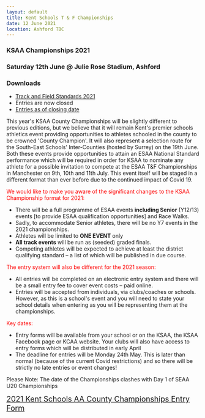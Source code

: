 ```yaml
---
layout: default
title: Kent Schools T & F Championships
date: 12 June 2021
location: Ashford TBC
---
```


### KSAA Championships 2021

### Saturday 12th June @ Julie Rose Stadium, Ashford

<div class="panel panel-info">
    <div class="panel-heading">
        <h3 class="panel-title">Downloads</h3>
    </div>
    <div class="panel-body">
        <ul>
            <li><a href="/files/events/20-21/2021-06-12-kent-schools-t-and-f-championships/T-and-F-Standards-2021.pdf">Track and Field Standards 2021</a></li>
            <li>Entries are now closed</li>
            <li><a href="/files/events/20-21/2021-06-12-kent-schools-t-and-f-championships/entries-2021-05-25.pdf">Entries as of closing date</a></li>
        </ul>
    </div>
</div>

This year's KSAA County Championships will be slightly different to previous editions, but we believe that it will remain Kent's premier schools athletics event providing opportunities to athletes schooled in the county to be crowned 'County Champion'. It will also represent a selection route for the South-East Schools' Inter-Counties (hosted by Surrey) on the 19th June. Both these events provide opportunities to attain an ESAA National Standard performance which will be required in order for KSAA to nominate any athlete for a possible invitation to compete at the ESAA T&F Championships in Manchester on 9th, 10th and 11th July. This event itself will be staged in a different format than ever before due to the continued impact of Covid 19.

<span style="color:red">We would like to make you aware of the significant changes to the KSAA Championship format for 2021:</span>

- There will be a full programme of ESAA events **including Senior** (Y12/13) events [to provide ESAA qualification opportunities] and Race Walks.
- Sadly, to accommodate Senior athletes, there will be no Y7 events in the 2021 championships.
- Athletes will be limited to **ONE EVENT** only
- **All track events** will be run as (seeded) graded finals.
- Competing athletes will be expected to achieve at least the district qualifying standard – a list of which will be published in due course.

<span style="color:red">The entry system will also be different for the 2021 season:</span>

- All entries will be completed on an electronic entry system and there will be a small entry fee to cover event costs – paid online.
- Entries will be accepted from individuals, via clubs/coaches or schools. However, as this is a school's event and you will need to state your school details when entering as you will be representing them at the championships.

<span style="color:red">Key dates:</span>

- Entry forms will be available from your school or on the KSAA, the KSAA Facebook page or KCAA website. Your clubs will also have access to entry forms which will be distributed in early April
- The deadline for entries will be Monday 24th May. This is later than normal (because of the current Covid restrictions) and so there will be strictly no late entries or event changes!

Please Note: The date of the Championships clashes with Day 1 of SEAA U20 Championships

<span style="font-size: 1.4em;">[2021 Kent Schools AA County Championships Entry Form](https://forms.gle/pvGsry2goPPyVYNL9)</span>
